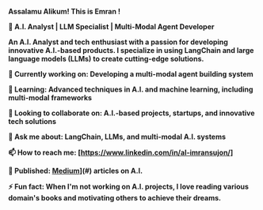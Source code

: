 <b> Assalamu Alikum! This is Emran !

🤖 A.I. Analyst | LLM Specialist | Multi-Modal Agent Developer

An A.I. Analyst and tech enthusiast with a passion for developing innovative A.I.-based products. 
I specialize in using LangChain and large language models (LLMs) to create cutting-edge solutions. 

🔭 Currently working on: Developing a multi-modal agent building system

🌱 Learning: Advanced techniques in A.I. and machine learning, including multi-modal frameworks

👯 Looking to collaborate on: A.I.-based projects, startups, and innovative tech solutions

💬 Ask me about: LangChain, LLMs, and multi-modal A.I. systems

📫 How to reach me: [https://www.linkedin.com/in/al-imransujon/]

📖 Published: [Medium](https://alimran1.medium.com/data-preprocessing-with-brother-chatgpt-9c066352f362)](#) articles on A.I.

⚡ Fun fact: When I'm not working on A.I. projects, I love reading various domain's books and motivating others to achieve their dreams.
